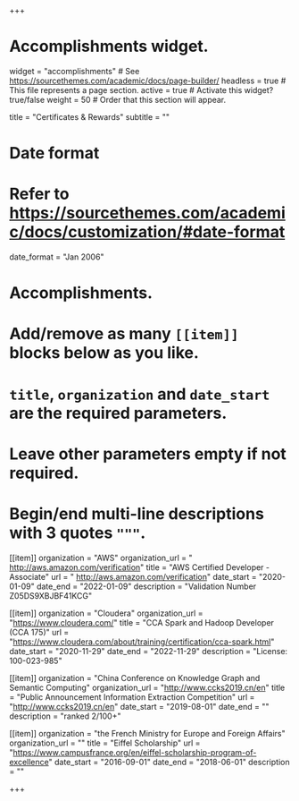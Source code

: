 +++
# Accomplishments widget.
widget = "accomplishments"  # See https://sourcethemes.com/academic/docs/page-builder/
headless = true  # This file represents a page section.
active = true  # Activate this widget? true/false
weight = 50  # Order that this section will appear.

title = "Certificates & Rewards"
subtitle = ""

# Date format
#   Refer to https://sourcethemes.com/academic/docs/customization/#date-format
date_format = "Jan 2006"

# Accomplishments.
#   Add/remove as many `[[item]]` blocks below as you like.
#   `title`, `organization` and `date_start` are the required parameters.
#   Leave other parameters empty if not required.
#   Begin/end multi-line descriptions with 3 quotes `"""`.

[[item]]
  organization = "AWS"
  organization_url = " http://aws.amazon.com/verification"
  title = "AWS Certified Developer - Associate"
  url = " http://aws.amazon.com/verification"
  date_start = "2020-01-09"
  date_end = "2022-01-09"
  description = "Validation Number Z05DS9XBJBF41KCG"

[[item]]
  organization = "Cloudera"
  organization_url = "https://www.cloudera.com/"
  title = "CCA Spark and Hadoop Developer (CCA 175)"
  url = "https://www.cloudera.com/about/training/certification/cca-spark.html"
  date_start = "2020-11-29"
  date_end = "2022-11-29"
  description = "License: 100-023-985"
 
[[item]]
  organization = "China Conference on Knowledge Graph and Semantic Computing"
  organization_url = "http://www.ccks2019.cn/en"
  title = "Public Announcement Information Extraction Competition"
  url = "http://www.ccks2019.cn/en"
  date_start = "2019-08-01"
  date_end = ""
  description = "ranked 2/100+"

[[item]]
  organization = "the French Ministry for Europe and Foreign Affairs"
  organization_url = ""
  title = "Eiffel Scholarship"
  url = "https://www.campusfrance.org/en/eiffel-scholarship-program-of-excellence"
  date_start = "2016-09-01"
  date_end = "2018-06-01"
  description = ""

+++
